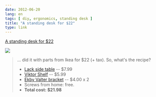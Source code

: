 ```yaml
---
date: 2012-06-20
lang: en
tags: [ diy, ergonomics, standing desk ]
title: "A standing desk for $22"
type: link
---
```


[A standing desk for $22](http://iamnotaprogrammer.com/Ikea-Standing-desk-for-22-dollars.html)

![](http://farm8.staticflickr.com/7233/7403109502_8d729dba58_b.jpg)

> ... did it with parts from Ikea for \$22 (+ tax). So, what's the
> recipe?
>
> -   [Lack side
>     table](http://www.ikea.com/us/en/catalog/products/20011413/#/20011408)
>     -- \$7.99
> -   [Viktor
>     Shelf](http://www.ikea.com/us/en/catalog/products/20167961/) --
>     \$5.99
> -   [Ekby Valter
>     bracket](http://www.ikea.com/us/en/catalog/products/56696109/#/80167473)
>     -- \$4.00 x 2
> -   Screws from home: free.
> -   **Total cost: \$21.98**

